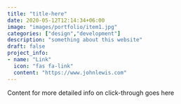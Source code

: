 ```yaml
---
title: "title-here"
date: 2020-05-12T12:14:34+06:00
image: "images/portfolio/item1.jpg"
categories: ["design","development"]
description: "something about this website"
draft: false
project_info:
- name: "Link"
  icon: "fas fa-link"
  content: "https://www.johnlewis.com"
---
```


Content for more detailed info on click-through goes here
